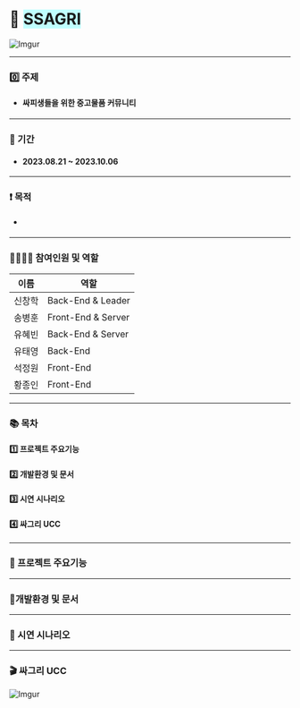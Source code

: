 # 🌊 <span style="background-color:#C0FFFF"> SSAGRI </span> 
![Imgur](https://i.imgur.com/B9kthsD.png)

---
### 0️⃣ 주제
- #### 싸피생들을 위한 중고물품 커뮤니티
---
### 📅 기간
- #### 2023.08.21 ~ 2023.10.06
---
### ❗️ 목적
- #### 
---
### 👨‍👨‍👧‍👦 참여인원 및 역할
| 이름 | 역할 |
| ---- | ------------- |
| 신창학 | Back-End & Leader |
| 송병훈 | Front-End & Server |
| 유혜빈 | Back-End & Server |
| 유태영 | Back-End |
| 석정원 | Front-End |
| 황종인 | Front-End |
---
### 📚 목차
#### 1️⃣ 프로젝트 주요기능 
#### 2️⃣ 개발환경 및 문서
#### 3️⃣ 시연 시나리오
#### 4️⃣ 싸그리 UCC
---
### 👀 프로젝트 주요기능
--- 
### 📝개발환경 및 문서
---
### 🌊 시연 시나리오
---
### 🎬 싸그리 UCC
![Imgur](https://i.imgur.com/8MQRBWL.png)
